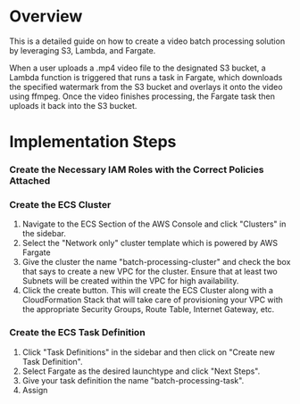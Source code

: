 # Overview

This is a detailed guide on how to create a video batch processing solution by leveraging S3, Lambda, and Fargate. 

When a user uploads a .mp4 video file to the designated S3 bucket, a Lambda function is triggered that runs a task in Fargate, which downloads the specified watermark from the S3 bucket and overlays it onto the video using ffmpeg. Once the video finishes processing, the Fargate task then uploads it back into the S3 bucket.

# Implementation Steps

### Create the Necessary IAM Roles with the Correct Policies Attached

### Create the ECS Cluster

1. Navigate to the ECS Section of the AWS Console and click "Clusters" in the sidebar.
2. Select the "Network only" cluster template which is powered by AWS Fargate
3. Give the cluster the name "batch-processing-cluster" and check the box that says to create a new VPC for the cluster. Ensure that at least two Subnets will be created within the VPC for high availability.
4. Click the create button. This will create the ECS Cluster along with a CloudFormation Stack that will take care of provisioning your VPC with the appropriate Security Groups, Route Table, Internet Gateway, etc.

### Create the ECS Task Definition

1. Click "Task Definitions" in the sidebar and then click on "Create new Task Definition".
2. Select Fargate as the desired launchtype and click "Next Steps".
3. Give your task definition the name "batch-processing-task".
4. Assign


